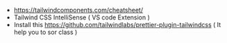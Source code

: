 - https://tailwindcomponents.com/cheatsheet/
- Tailwind CSS IntelliSense ( VS code Extension )
-  Install this https://github.com/tailwindlabs/prettier-plugin-tailwindcss ( It help you to sor class )